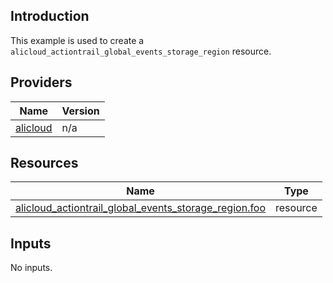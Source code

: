 <!-- BEGIN_TF_DOCS -->
## Introduction

This example is used to create a `alicloud_actiontrail_global_events_storage_region` resource.

## Providers

| Name | Version |
|------|---------|
| <a name="provider_alicloud"></a> [alicloud](#provider\_alicloud) | n/a |

## Resources

| Name | Type |
|------|------|
| [alicloud_actiontrail_global_events_storage_region.foo](https://registry.terraform.io/providers/aliyun/alicloud/latest/docs/resources/actiontrail_global_events_storage_region) | resource |

## Inputs

No inputs.
<!-- END_TF_DOCS -->    